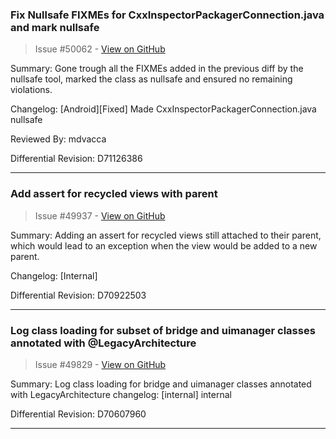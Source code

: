 ### Fix Nullsafe FIXMEs for CxxInspectorPackagerConnection.java and mark nullsafe

> Issue #50062 - [View on GitHub](https://github.com/facebook/react-native/pull/50062)

Summary:
Gone trough all the FIXMEs added in the previous diff by the nullsafe tool, marked the class as nullsafe and ensured no remaining violations.

Changelog: [Android][Fixed] Made CxxInspectorPackagerConnection.java nullsafe

Reviewed By: mdvacca

Differential Revision: D71126386




---

### Add assert for recycled views with parent

> Issue #49937 - [View on GitHub](https://github.com/facebook/react-native/pull/49937)

Summary:
Adding an assert for recycled views still attached to their parent, which would lead to an exception when the view would be added to a new parent.

Changelog: [Internal]

Differential Revision: D70922503




---

### Log class loading for subset of bridge and uimanager classes annotated with @LegacyArchitecture

> Issue #49829 - [View on GitHub](https://github.com/facebook/react-native/pull/49829)

Summary:
Log class loading for bridge and uimanager classes annotated with LegacyArchitecture
changelog: [internal] internal

Differential Revision: D70607960


---

